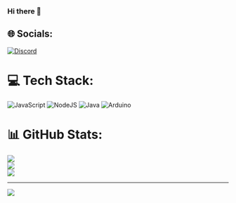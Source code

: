 ### Hi there 👋


## 🌐 Socials:
[![Discord](https://img.shields.io/badge/Discord-%237289DA.svg?logo=discord&logoColor=white)](https://discord.gg/discord.gg/rowena) 

# 💻 Tech Stack:
![JavaScript](https://img.shields.io/badge/javascript-%23323330.svg?style=for-the-badge&logo=javascript&logoColor=%23F7DF1E) ![NodeJS](https://img.shields.io/badge/node.js-6DA55F?style=for-the-badge&logo=node.js&logoColor=white) ![Java](https://img.shields.io/badge/java-%23ED8B00.svg?style=for-the-badge&logo=java&logoColor=white) ![Arduino](https://img.shields.io/badge/-Arduino-00979D?style=for-the-badge&logo=Arduino&logoColor=white)
# 📊 GitHub Stats:
![](https://github-readme-stats.vercel.app/api?username=crevasx&theme=dark&hide_border=false&include_all_commits=false&count_private=false)<br/>
![](https://github-readme-streak-stats.herokuapp.com/?user=crevasx&theme=dark&hide_border=false)<br/>
![](https://github-readme-stats.vercel.app/api/top-langs/?username=crevasx&theme=dark&hide_border=false&include_all_commits=false&count_private=false&layout=compact)

---
[![](https://visitcount.itsvg.in/api?id=crevasx&icon=0&color=0)](https://visitcount.itsvg.in)

<!-- Proudly created with GPRM ( https://gprm.itsvg.in ) -->
